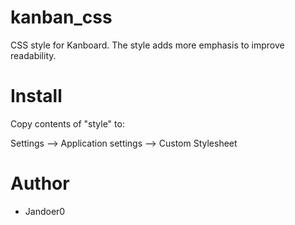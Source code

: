 # kanban_css
CSS style for Kanboard.
The style adds more emphasis to improve readability.

# Install
Copy contents of "style" to:

Settings --> Application settings --> Custom Stylesheet

# Author
- Jandoer0

